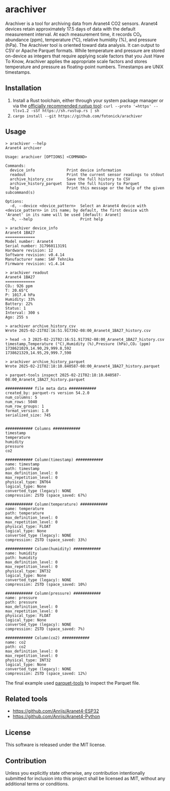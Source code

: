 arachiver
=========

Arachiver is a tool for archiving data from Aranet4 CO2 sensors. Aranet4 devices retain approximately 17.5 days of data with the default measurement interval. At each measurement time, it records CO₂ abundance (ppm), temperature (°C), relative humidity (%), and pressure (hPa).
The Arachiver tool is oriented toward data analysis. It can output to CSV or Apache Parquet formats. While temperature and pressure are stored on-device as integers that require applying scale factors that you Just Have To Know, Arachiver applies the appropriate scale factors and stores temperature and pressure as floating-point numbers. Timestamps are UNIX timestamps.

Installation
------------

1. Install a Rust toolchain, either through your system package manager or via the [officially recommended rustup tool](https://www.rust-lang.org/tools/install): `curl --proto '=https' --tlsv1.2 -sSf https://sh.rustup.rs | sh`
1. `cargo install --git https://github.com/fotonick/arachiver`

Usage
-----

```
> arachiver --help
Aranet4 archiver

Usage: arachiver [OPTIONS] <COMMAND>

Commands:
  device_info              Print device information
  readout                  Print the current sensor readings to stdout
  archive_history_csv      Save the full history to CSV
  archive_history_parquet  Save the full history to Parquet
  help                     Print this message or the help of the given subcommand(s)

Options:
  -d, --device <device_pattern>  Select an Aranet4 device with <device_pattern> in its name; by default, the first device with 'Aranet' in its name will be used [default: Aranet]
  -h, --help                     Print help

> arachiver device_info
Aranet4 1BA27
=============
Model number: Aranet4
Serial number: 317960113191
Hardware revision: 12
Software revision: v0.4.14
Manufacturer name: SAF Tehnika
Firmware revision: v1.4.14

> arachiver readout
Aranet4 1BA27
=============
CO₂: 926 ppm
T: 20.65°C
P: 1017.4 hPa
Humidity: 33%
Battery: 22%
Status: 1
Interval: 300 s
Ago: 255 s

> arachiver archive_history_csv
Wrote 2025-02-21T02:16:51.917392-08:00_Aranet4_1BA27_history.csv

> head -n 3 2025-02-21T02:16:51.917392-08:00_Aranet4_1BA27_history.csv
timestamp,Temperature (°C),Humidity (%),Pressure (hPa),CO₂ (ppm)
1738621029,14.90,29,999.8,592
1738621329,14.95,29,999.7,590

> arachiver archive_history_parquet
Wrote 2025-02-21T02:18:10.840587-08:00_Aranet4_1BA27_history.parquet

> parquet-tools inspect 2025-02-21T02:18:10.840587-08:00_Aranet4_1BA27_history.parquet

############ file meta data ############
created_by: parquet-rs version 54.2.0
num_columns: 5
num_rows: 5040
num_row_groups: 1
format_version: 1.0
serialized_size: 745


############ Columns ############
timestamp
temperature
humidity
pressure
co2

############ Column(timestamp) ############
name: timestamp
path: timestamp
max_definition_level: 0
max_repetition_level: 0
physical_type: INT64
logical_type: None
converted_type (legacy): NONE
compression: ZSTD (space_saved: 67%)

############ Column(temperature) ############
name: temperature
path: temperature
max_definition_level: 0
max_repetition_level: 0
physical_type: FLOAT
logical_type: None
converted_type (legacy): NONE
compression: ZSTD (space_saved: 33%)

############ Column(humidity) ############
name: humidity
path: humidity
max_definition_level: 0
max_repetition_level: 0
physical_type: INT32
logical_type: None
converted_type (legacy): NONE
compression: ZSTD (space_saved: 10%)

############ Column(pressure) ############
name: pressure
path: pressure
max_definition_level: 0
max_repetition_level: 0
physical_type: FLOAT
logical_type: None
converted_type (legacy): NONE
compression: ZSTD (space_saved: 7%)

############ Column(co2) ############
name: co2
path: co2
max_definition_level: 0
max_repetition_level: 0
physical_type: INT32
logical_type: None
converted_type (legacy): NONE
compression: ZSTD (space_saved: 12%)
```

The final example used [parquet-tools](https://pypi.org/project/parquet-tools/) to inspect the Parquet file.

Related tools
-------------

* https://github.com/Anrijs/Aranet4-ESP32
* https://github.com/Anrijs/Aranet4-Python

License
-------

This software is released under the MIT license.

Contribution
------------

Unless you explicitly state otherwise, any contribution intentionally submitted for inclusion into this project shall be licensed as MIT, without any additional terms or conditions.
